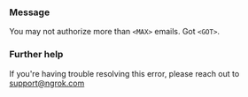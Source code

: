 
### Message
You may not authorize more than <code>&lt;MAX&gt;</code> emails. Got <code>&lt;GOT&gt;</code>.

### Further help
If you're having trouble resolving this error, please reach out to [support@ngrok.com](mailto:support@ngrok.com?subject=Help%20with%20ERR_NGROK_366)

